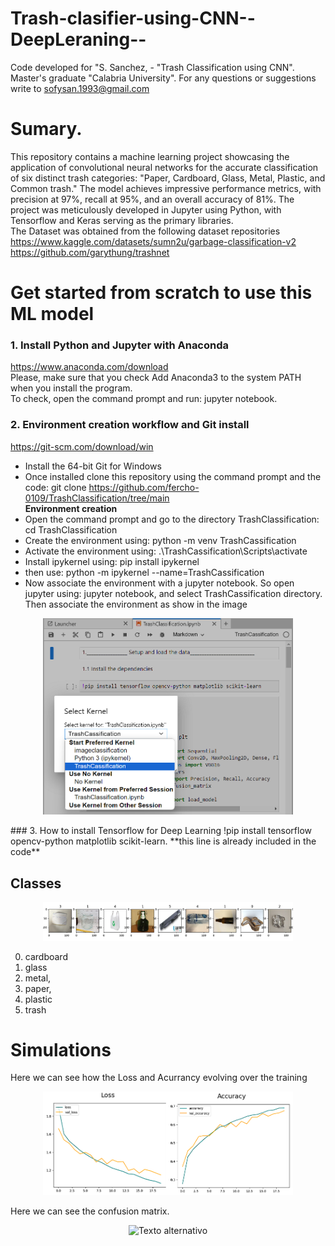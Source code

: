 # Trash-clasifier-using-CNN--DeepLeraning--

Code developed for "S. Sanchez, - "Trash Classification using CNN".
Master's graduate "Calabria University".
For any questions or suggestions write to sofysan.1993@gmail.com
# Sumary.
This repository contains a machine learning project showcasing the application of convolutional neural networks for the accurate classification of six distinct trash categories: "Paper, Cardboard, Glass, Metal, Plastic, and Common trash." The model achieves impressive performance metrics, with precision at 97%, recall at 95%, and an overall accuracy of 81%. The project was meticulously developed in Jupyter using Python, with Tensorflow and Keras serving as the primary libraries.  
The Dataset was obtained from the following dataset repositories  
https://www.kaggle.com/datasets/sumn2u/garbage-classification-v2  
https://github.com/garythung/trashnet

# Get started from scratch to use this ML model
### 1. Install Python and Jupyter with Anaconda  
https://www.anaconda.com/download  
Please, make sure that you check Add Anaconda3 to the system PATH when you install the program.  
To check, open the command prompt and run: jupyter notebook.  
### 2. Environment creation workflow and Git install
https://git-scm.com/download/win  
- Install the 64-bit Git for Windows
- Once installed clone this repository using the  command prompt and the code: git clone https://github.com/fercho-0109/TrashClassification/tree/main   
**Environment creation** 
- Open the command prompt and go to the directory TrashClassification: cd TrashClassification
- Create the environment using: python -m venv TrashCassification
- Activate the environment using: .\TrashCassification\Scripts\activate
- Install ipykernel using: pip install ipykernel
- then use: python -m ipykernel --name=TrashCassification
- Now associate the environment with a jupyter notebook. So open jupyter using: jupyter notebook, and select TrashCassification directory. Then associate the environment as show in the image
<p align="center">
  <img src="Images/jupyter.png" alt="Texto alternativo" width="400">
</p>
### 3. How to install Tensorflow for Deep Learning 
!pip install tensorflow opencv-python matplotlib scikit-learn. **this line is already included in the code** 

## Classes 
<p align="center">
  <img src="Images/clases.png" alt="Texto alternativo" width="400">
</p> 

0. cardboard 
1. glass
2. metal,
3. paper,
4. plastic
5. trash  
# Simulations 
Here we can see how the Loss and Acurrancy evolving over the training  
<p align="center">
  <img src="Images/training.png" alt="Texto alternativo" width="400">
</p> 
Here we can see the confusion matrix.  
<p align="center">
  <img src="Images/confusion.png" alt="Texto alternativo" width="400">
</p> 
